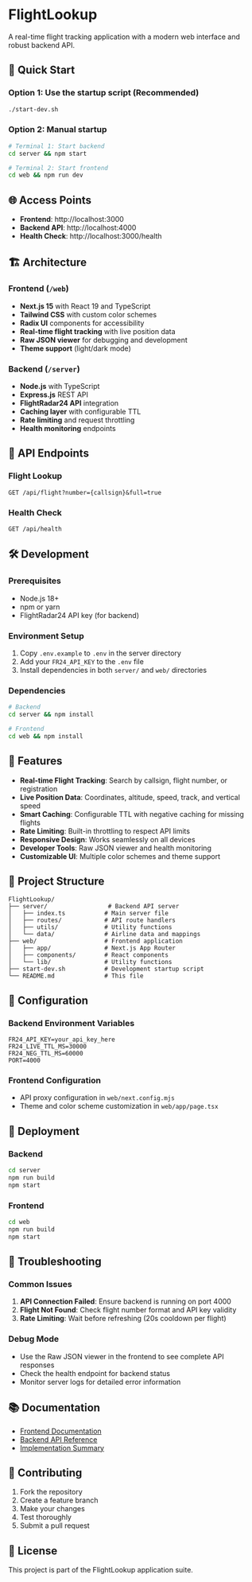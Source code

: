 # FlightLookup

A real-time flight tracking application with a modern web interface and robust backend API.

## 🚀 Quick Start

### Option 1: Use the startup script (Recommended)
```bash
./start-dev.sh
```

### Option 2: Manual startup
```bash
# Terminal 1: Start backend
cd server && npm start

# Terminal 2: Start frontend  
cd web && npm run dev
```

## 🌐 Access Points

- **Frontend**: http://localhost:3000
- **Backend API**: http://localhost:4000
- **Health Check**: http://localhost:3000/health

## 🏗️ Architecture

### Frontend (`/web`)
- **Next.js 15** with React 19 and TypeScript
- **Tailwind CSS** with custom color schemes
- **Radix UI** components for accessibility
- **Real-time flight tracking** with live position data
- **Raw JSON viewer** for debugging and development
- **Theme support** (light/dark mode)

### Backend (`/server`)
- **Node.js** with TypeScript
- **Express.js** REST API
- **FlightRadar24 API** integration
- **Caching layer** with configurable TTL
- **Rate limiting** and request throttling
- **Health monitoring** endpoints

## 🔌 API Endpoints

### Flight Lookup
```
GET /api/flight?number={callsign}&full=true
```

### Health Check
```
GET /api/health
```

## 🛠️ Development

### Prerequisites
- Node.js 18+
- npm or yarn
- FlightRadar24 API key (for backend)

### Environment Setup
1. Copy `.env.example` to `.env` in the server directory
2. Add your `FR24_API_KEY` to the `.env` file
3. Install dependencies in both `server/` and `web/` directories

### Dependencies
```bash
# Backend
cd server && npm install

# Frontend
cd web && npm install
```

## 🎨 Features

- **Real-time Flight Tracking**: Search by callsign, flight number, or registration
- **Live Position Data**: Coordinates, altitude, speed, track, and vertical speed
- **Smart Caching**: Configurable TTL with negative caching for missing flights
- **Rate Limiting**: Built-in throttling to respect API limits
- **Responsive Design**: Works seamlessly on all devices
- **Developer Tools**: Raw JSON viewer and health monitoring
- **Customizable UI**: Multiple color schemes and theme support

## 📁 Project Structure

```
FlightLookup/
├── server/                 # Backend API server
│   ├── index.ts           # Main server file
│   ├── routes/            # API route handlers
│   ├── utils/             # Utility functions
│   └── data/              # Airline data and mappings
├── web/                   # Frontend application
│   ├── app/               # Next.js App Router
│   ├── components/        # React components
│   └── lib/               # Utility functions
├── start-dev.sh           # Development startup script
└── README.md              # This file
```

## 🔧 Configuration

### Backend Environment Variables
```env
FR24_API_KEY=your_api_key_here
FR24_LIVE_TTL_MS=30000
FR24_NEG_TTL_MS=60000
PORT=4000
```

### Frontend Configuration
- API proxy configuration in `web/next.config.mjs`
- Theme and color scheme customization in `web/app/page.tsx`

## 🚀 Deployment

### Backend
```bash
cd server
npm run build
npm start
```

### Frontend
```bash
cd web
npm run build
npm start
```

## 🐛 Troubleshooting

### Common Issues
1. **API Connection Failed**: Ensure backend is running on port 4000
2. **Flight Not Found**: Check flight number format and API key validity
3. **Rate Limiting**: Wait before refreshing (20s cooldown per flight)

### Debug Mode
- Use the Raw JSON viewer in the frontend to see complete API responses
- Check the health endpoint for backend status
- Monitor server logs for detailed error information

## 📚 Documentation

- [Frontend Documentation](web/README.md)
- [Backend API Reference](server/README.md)
- [Implementation Summary](IMPLEMENTATION_SUMMARY.md)

## 🤝 Contributing

1. Fork the repository
2. Create a feature branch
3. Make your changes
4. Test thoroughly
5. Submit a pull request

## 📄 License

This project is part of the FlightLookup application suite.

